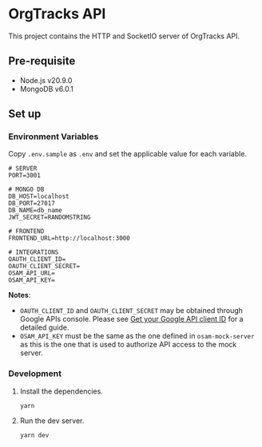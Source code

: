 # OrgTracks API

This project contains the HTTP and SocketIO server of OrgTracks API.

## Pre-requisite

- Node.js v20.9.0
- MongoDB v6.0.1

## Set up

### Environment Variables

Copy `.env.sample` as `.env` and set the applicable value for each variable.

```
# SERVER
PORT=3001

# MONGO DB
DB_HOST=localhost
DB_PORT=27017
DB_NAME=db_name
JWT_SECRET=RANDOMSTRING

# FRONTEND
FRONTEND_URL=http://localhost:3000

# INTEGRATIONS
OAUTH_CLIENT_ID=
OAUTH_CLIENT_SECRET=
OSAM_API_URL=
OSAM_API_KEY=
```

**Notes**:
- `OAUTH_CLIENT_ID` and `OAUTH_CLIENT_SECRET` may be obtained through Google APIs console. Please see [Get your Google API client ID](https://developers.google.com/identity/gsi/web/guides/get-google-api-clientid#get_your_google_api_client_id) for a detailed guide.
- `OSAM_API_KEY` must be the same as the one defined in `osam-mock-server` as this is the one that is used to authorize API access to the mock server.

### Development
1. Install the dependencies.
    ```
    yarn
    ```

2. Run the dev server.
    ```
    yarn dev
    ```
